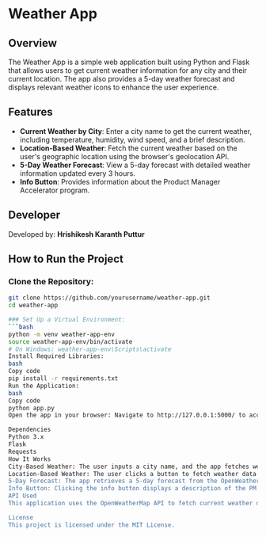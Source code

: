# Weather App

## Overview
The Weather App is a simple web application built using Python and Flask that allows users to get current weather information for any city and their current location. The app also provides a 5-day weather forecast and displays relevant weather icons to enhance the user experience.

## Features
- **Current Weather by City**: Enter a city name to get the current weather, including temperature, humidity, wind speed, and a brief description.
- **Location-Based Weather**: Fetch the current weather based on the user's geographic location using the browser's geolocation API.
- **5-Day Weather Forecast**: View a 5-day forecast with detailed weather information updated every 3 hours.
- **Info Button**: Provides information about the Product Manager Accelerator program.

## Developer
Developed by: **Hrishikesh Karanth Puttur**

## How to Run the Project

### Clone the Repository:
```bash
git clone https://github.com/yourusername/weather-app.git
cd weather-app

### Set Up a Virtual Environment:
```bash
python -m venv weather-app-env
source weather-app-env/bin/activate
# On Windows: weather-app-env\Scripts\activate
Install Required Libraries:
bash
Copy code
pip install -r requirements.txt
Run the Application:
bash
Copy code
python app.py
Open the app in your browser: Navigate to http://127.0.0.1:5000/ to access the weather app.

Dependencies
Python 3.x
Flask
Requests
How It Works
City-Based Weather: The user inputs a city name, and the app fetches weather data from the OpenWeatherMap API.
Location-Based Weather: The user clicks a button to fetch weather data based on their current location using the browser's geolocation API.
5-Day Forecast: The app retrieves a 5-day forecast from the OpenWeatherMap API, displaying temperature, humidity, and a brief weather description.
Info Button: Clicking the info button displays a description of the PM Accelerator program.
API Used
This application uses the OpenWeatherMap API to fetch current weather data and forecasts.

License
This project is licensed under the MIT License.
